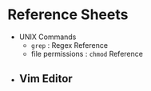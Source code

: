 # Reference Sheets
- UNIX Commands
  - ```grep```        : Regex Reference
  - file permissions  : ```chmod``` Reference
- Vim Editor
  - 
